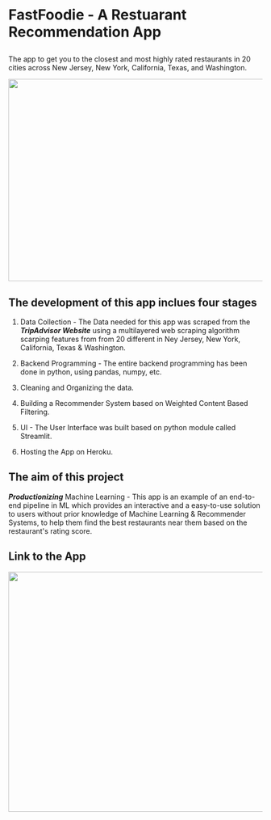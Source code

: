 # <p align = "left"> FastFoodie - A Restuarant Recommendation App </p></p> 

<!-- [![Open in Streamlit](https://static.streamlit.io/badges/streamlit_badge_black_white.svg)](https://share.streamlit.io/siddh30/fastfoodie-a-restaurant-recommendation-app/Main_App.py) -->

The app to get you to the closest and most highly rated restaurants in 20 cities across New Jersey, New York, California, Texas, and Washington.

<p align = "left"><img width="700" img height="400" src="https://github.com/siddh30/FastFoodie-A-Restaurant-Recommendation-App/blob/main/Data/Food.png"></p>


## The development of this app inclues four stages
1) Data Collection - The Data needed for this app was scraped from the ***TripAdvisor Website*** using a multilayered web scraping algorithm scarping features from from 20 different in Ney Jersey, New York, California, Texas & Washington.

2) Backend Programming - The entire backend programming has been done in python, using pandas, numpy, etc.

3) Cleaning and Organizing the data.

4) Building a Recommender System based on Weighted Content Based Filtering.  

5) UI - The User Interface was built based on python module called Streamlit.

6) Hosting the App on Heroku.


## The aim of this project
***Productionizing*** Machine Learning - This app is an example of an end-to-end pipeline in ML which provides an interactive and a easy-to-use solution to users without prior knowledge of Machine Learning & Recommender Systems, to help them find the best restaurants near them based on the restaurant's rating score. 

## Link to the App
<!-- * Streamlit Deployed - https://share.streamlit.io/siddh30/fastfoodie-a-restaurant-recommendation-app/Main_App.py -->

<p align = "left"><img width="700" img height="475" src="https://github.com/siddh30/FastFoodie-A-Restaurant-Recommendation-App/blob/main/Data/happy_eating.jpg"></p>
